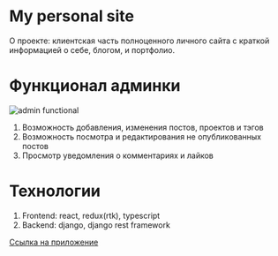 # My personal site

О проекте: клиентская часть полноценного личного сайта с краткой информацией о себе, блогом, и портфолио. 

# Функционал админки

![admin functional](https://media.giphy.com/media/YCJw25C8DOQhQqG5uY/giphy.gif)

1. Возможность добавления, изменения постов, проектов и тэгов
2. Возможность посмотра и редактирования не опубликованных постов
3. Просмотр уведомления о комментариях и лайков

# Технологии

1. Frontend: react, redux(rtk), typescript
2. Backend: django, django rest framework

[Ссылка на приложение](https://kibashev.site/)

